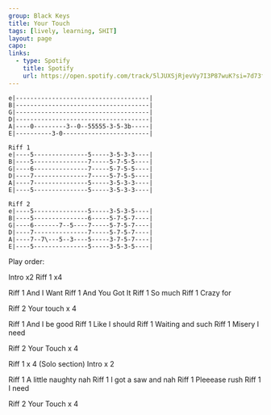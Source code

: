 ```yaml
---
group: Black Keys
title: Your Touch
tags: [lively, learning, SHIT]
layout: page
capo: 
links: 
  - type: Spotify
    title: Spotify
    url: https://open.spotify.com/track/5lJUXSjRjevVy7I3P87wuK?si=7d73fb4284544329
---
```


```chordpro
e|-------------------------------------|
B|-------------------------------------|
G|-------------------------------------|
D|-------------------------------------|
A|----0---------3--0--55555-3-5-3b-----|
E|----------3-0------------------------|

Riff 1
e|----5---------------5-----3-5-3-3----|
B|----5---------------7-----5-7-5-5----|
G|----6---------------7-----5-7-5-5----|
D|----7---------------7-----5-7-5-5----|
A|----7---------------5-----3-5-3-3----|
E|----5---------------5-----3-5-3-3----|

Riff 2
e|----5---------------5-----3-5-3-5----|
B|----5---------------6-----5-7-5-7----|
G|----6-------7--5----7-----5-7-5-7----|
D|----7---------------7-----5-7-5-7----|
A|----7--7\---5--3----5-----3-7-5-7----|
E|----5---------------5-----3-5-3-5----|
```

Play order:

Intro   x2
Riff 1  x4

Riff 1
 And I Want
Riff 1
 And You Got It
Riff 1
 So much
Riff 1
 Crazy for

Riff 2
Your touch  x 4

Riff 1
And I be good
Riff 1
Like I should
Riff 1
Waiting and such
Riff 1
Misery I need

Riff 2
Your Touch  x 4

Riff 1 x 4 (Solo section)
Intro  x 2

Riff 1
A little naughty nah
Riff 1
I got a saw and nah
Riff 1
Pleeease rush
Riff 1
I need

Riff 2
Your Touch  x 4

